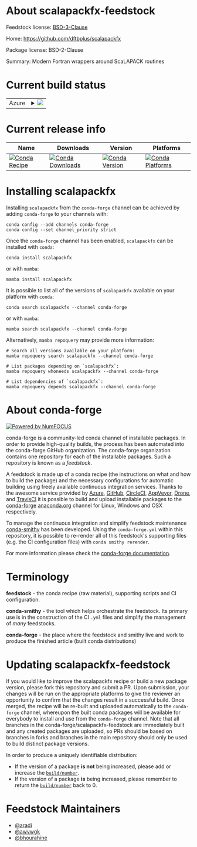 About scalapackfx-feedstock
===========================

Feedstock license: [BSD-3-Clause](https://github.com/conda-forge/scalapackfx-feedstock/blob/main/LICENSE.txt)

Home: https://github.com/dftbplus/scalapackfx

Package license: BSD-2-Clause

Summary: Modern Fortran wrappers around ScaLAPACK routines

Current build status
====================


<table>
    
  <tr>
    <td>Azure</td>
    <td>
      <details>
        <summary>
          <a href="https://dev.azure.com/conda-forge/feedstock-builds/_build/latest?definitionId=11101&branchName=main">
            <img src="https://dev.azure.com/conda-forge/feedstock-builds/_apis/build/status/scalapackfx-feedstock?branchName=main">
          </a>
        </summary>
        <table>
          <thead><tr><th>Variant</th><th>Status</th></tr></thead>
          <tbody><tr>
              <td>linux_64_mpimpich</td>
              <td>
                <a href="https://dev.azure.com/conda-forge/feedstock-builds/_build/latest?definitionId=11101&branchName=main">
                  <img src="https://dev.azure.com/conda-forge/feedstock-builds/_apis/build/status/scalapackfx-feedstock?branchName=main&jobName=linux&configuration=linux%20linux_64_mpimpich" alt="variant">
                </a>
              </td>
            </tr><tr>
              <td>linux_64_mpiopenmpi</td>
              <td>
                <a href="https://dev.azure.com/conda-forge/feedstock-builds/_build/latest?definitionId=11101&branchName=main">
                  <img src="https://dev.azure.com/conda-forge/feedstock-builds/_apis/build/status/scalapackfx-feedstock?branchName=main&jobName=linux&configuration=linux%20linux_64_mpiopenmpi" alt="variant">
                </a>
              </td>
            </tr><tr>
              <td>linux_aarch64_mpimpich</td>
              <td>
                <a href="https://dev.azure.com/conda-forge/feedstock-builds/_build/latest?definitionId=11101&branchName=main">
                  <img src="https://dev.azure.com/conda-forge/feedstock-builds/_apis/build/status/scalapackfx-feedstock?branchName=main&jobName=linux&configuration=linux%20linux_aarch64_mpimpich" alt="variant">
                </a>
              </td>
            </tr><tr>
              <td>linux_aarch64_mpiopenmpi</td>
              <td>
                <a href="https://dev.azure.com/conda-forge/feedstock-builds/_build/latest?definitionId=11101&branchName=main">
                  <img src="https://dev.azure.com/conda-forge/feedstock-builds/_apis/build/status/scalapackfx-feedstock?branchName=main&jobName=linux&configuration=linux%20linux_aarch64_mpiopenmpi" alt="variant">
                </a>
              </td>
            </tr><tr>
              <td>linux_ppc64le_mpimpich</td>
              <td>
                <a href="https://dev.azure.com/conda-forge/feedstock-builds/_build/latest?definitionId=11101&branchName=main">
                  <img src="https://dev.azure.com/conda-forge/feedstock-builds/_apis/build/status/scalapackfx-feedstock?branchName=main&jobName=linux&configuration=linux%20linux_ppc64le_mpimpich" alt="variant">
                </a>
              </td>
            </tr><tr>
              <td>linux_ppc64le_mpiopenmpi</td>
              <td>
                <a href="https://dev.azure.com/conda-forge/feedstock-builds/_build/latest?definitionId=11101&branchName=main">
                  <img src="https://dev.azure.com/conda-forge/feedstock-builds/_apis/build/status/scalapackfx-feedstock?branchName=main&jobName=linux&configuration=linux%20linux_ppc64le_mpiopenmpi" alt="variant">
                </a>
              </td>
            </tr><tr>
              <td>osx_64_mpimpich</td>
              <td>
                <a href="https://dev.azure.com/conda-forge/feedstock-builds/_build/latest?definitionId=11101&branchName=main">
                  <img src="https://dev.azure.com/conda-forge/feedstock-builds/_apis/build/status/scalapackfx-feedstock?branchName=main&jobName=osx&configuration=osx%20osx_64_mpimpich" alt="variant">
                </a>
              </td>
            </tr><tr>
              <td>osx_64_mpiopenmpi</td>
              <td>
                <a href="https://dev.azure.com/conda-forge/feedstock-builds/_build/latest?definitionId=11101&branchName=main">
                  <img src="https://dev.azure.com/conda-forge/feedstock-builds/_apis/build/status/scalapackfx-feedstock?branchName=main&jobName=osx&configuration=osx%20osx_64_mpiopenmpi" alt="variant">
                </a>
              </td>
            </tr><tr>
              <td>osx_arm64_mpimpich</td>
              <td>
                <a href="https://dev.azure.com/conda-forge/feedstock-builds/_build/latest?definitionId=11101&branchName=main">
                  <img src="https://dev.azure.com/conda-forge/feedstock-builds/_apis/build/status/scalapackfx-feedstock?branchName=main&jobName=osx&configuration=osx%20osx_arm64_mpimpich" alt="variant">
                </a>
              </td>
            </tr><tr>
              <td>osx_arm64_mpiopenmpi</td>
              <td>
                <a href="https://dev.azure.com/conda-forge/feedstock-builds/_build/latest?definitionId=11101&branchName=main">
                  <img src="https://dev.azure.com/conda-forge/feedstock-builds/_apis/build/status/scalapackfx-feedstock?branchName=main&jobName=osx&configuration=osx%20osx_arm64_mpiopenmpi" alt="variant">
                </a>
              </td>
            </tr>
          </tbody>
        </table>
      </details>
    </td>
  </tr>
</table>

Current release info
====================

| Name | Downloads | Version | Platforms |
| --- | --- | --- | --- |
| [![Conda Recipe](https://img.shields.io/badge/recipe-scalapackfx-green.svg)](https://anaconda.org/conda-forge/scalapackfx) | [![Conda Downloads](https://img.shields.io/conda/dn/conda-forge/scalapackfx.svg)](https://anaconda.org/conda-forge/scalapackfx) | [![Conda Version](https://img.shields.io/conda/vn/conda-forge/scalapackfx.svg)](https://anaconda.org/conda-forge/scalapackfx) | [![Conda Platforms](https://img.shields.io/conda/pn/conda-forge/scalapackfx.svg)](https://anaconda.org/conda-forge/scalapackfx) |

Installing scalapackfx
======================

Installing `scalapackfx` from the `conda-forge` channel can be achieved by adding `conda-forge` to your channels with:

```
conda config --add channels conda-forge
conda config --set channel_priority strict
```

Once the `conda-forge` channel has been enabled, `scalapackfx` can be installed with `conda`:

```
conda install scalapackfx
```

or with `mamba`:

```
mamba install scalapackfx
```

It is possible to list all of the versions of `scalapackfx` available on your platform with `conda`:

```
conda search scalapackfx --channel conda-forge
```

or with `mamba`:

```
mamba search scalapackfx --channel conda-forge
```

Alternatively, `mamba repoquery` may provide more information:

```
# Search all versions available on your platform:
mamba repoquery search scalapackfx --channel conda-forge

# List packages depending on `scalapackfx`:
mamba repoquery whoneeds scalapackfx --channel conda-forge

# List dependencies of `scalapackfx`:
mamba repoquery depends scalapackfx --channel conda-forge
```


About conda-forge
=================

[![Powered by
NumFOCUS](https://img.shields.io/badge/powered%20by-NumFOCUS-orange.svg?style=flat&colorA=E1523D&colorB=007D8A)](https://numfocus.org)

conda-forge is a community-led conda channel of installable packages.
In order to provide high-quality builds, the process has been automated into the
conda-forge GitHub organization. The conda-forge organization contains one repository
for each of the installable packages. Such a repository is known as a *feedstock*.

A feedstock is made up of a conda recipe (the instructions on what and how to build
the package) and the necessary configurations for automatic building using freely
available continuous integration services. Thanks to the awesome service provided by
[Azure](https://azure.microsoft.com/en-us/services/devops/), [GitHub](https://github.com/),
[CircleCI](https://circleci.com/), [AppVeyor](https://www.appveyor.com/),
[Drone](https://cloud.drone.io/welcome), and [TravisCI](https://travis-ci.com/)
it is possible to build and upload installable packages to the
[conda-forge](https://anaconda.org/conda-forge) [anaconda.org](https://anaconda.org/)
channel for Linux, Windows and OSX respectively.

To manage the continuous integration and simplify feedstock maintenance
[conda-smithy](https://github.com/conda-forge/conda-smithy) has been developed.
Using the ``conda-forge.yml`` within this repository, it is possible to re-render all of
this feedstock's supporting files (e.g. the CI configuration files) with ``conda smithy rerender``.

For more information please check the [conda-forge documentation](https://conda-forge.org/docs/).

Terminology
===========

**feedstock** - the conda recipe (raw material), supporting scripts and CI configuration.

**conda-smithy** - the tool which helps orchestrate the feedstock.
                   Its primary use is in the construction of the CI ``.yml`` files
                   and simplify the management of *many* feedstocks.

**conda-forge** - the place where the feedstock and smithy live and work to
                  produce the finished article (built conda distributions)


Updating scalapackfx-feedstock
==============================

If you would like to improve the scalapackfx recipe or build a new
package version, please fork this repository and submit a PR. Upon submission,
your changes will be run on the appropriate platforms to give the reviewer an
opportunity to confirm that the changes result in a successful build. Once
merged, the recipe will be re-built and uploaded automatically to the
`conda-forge` channel, whereupon the built conda packages will be available for
everybody to install and use from the `conda-forge` channel.
Note that all branches in the conda-forge/scalapackfx-feedstock are
immediately built and any created packages are uploaded, so PRs should be based
on branches in forks and branches in the main repository should only be used to
build distinct package versions.

In order to produce a uniquely identifiable distribution:
 * If the version of a package **is not** being increased, please add or increase
   the [``build/number``](https://docs.conda.io/projects/conda-build/en/latest/resources/define-metadata.html#build-number-and-string).
 * If the version of a package **is** being increased, please remember to return
   the [``build/number``](https://docs.conda.io/projects/conda-build/en/latest/resources/define-metadata.html#build-number-and-string)
   back to 0.

Feedstock Maintainers
=====================

* [@aradi](https://github.com/aradi/)
* [@awvwgk](https://github.com/awvwgk/)
* [@bhourahine](https://github.com/bhourahine/)

